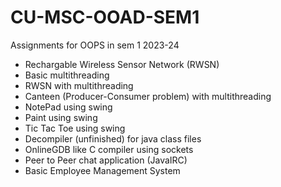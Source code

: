 # CU-MSC-OOAD-SEM1
Assignments for OOPS in sem 1 2023-24

- Rechargable Wireless Sensor Network (RWSN)
- Basic multithreading
- RWSN with multithreading
- Canteen (Producer-Consumer problem) with multithreading
- NotePad using swing
- Paint using swing
- Tic Tac Toe using swing
- Decompiler (unfinished) for java class files
- OnlineGDB like C compiler using sockets
- Peer to Peer chat application (JavaIRC)
- Basic Employee Management System
